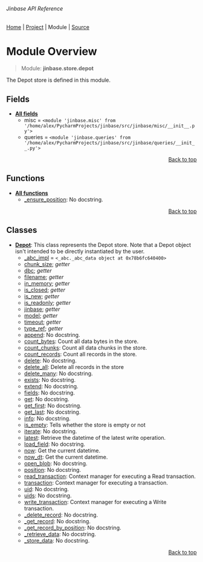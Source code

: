 ###### Jinbase API Reference
[Home](/docs/api/README.md) | [Project](/README.md) | Module | [Source](/src/jinbase/store/depot.py)

# Module Overview
> Module: **jinbase.store.depot**

The Depot store is defined in this module.

## Fields
- [**All fields**](/docs/api/modules/jinbase/store/depot/fields.md)
    - misc = `<module 'jinbase.misc' from '/home/alex/PycharmProjects/jinbase/src/jinbase/misc/__init__.py'>`
    - queries = `<module 'jinbase.queries' from '/home/alex/PycharmProjects/jinbase/src/jinbase/queries/__init__.py'>`

<p align="right"><a href="#jinbase-api-reference">Back to top</a></p>

## Functions
- [**All functions**](/docs/api/modules/jinbase/store/depot/funcs.md)
    - [\_ensure\_position](/docs/api/modules/jinbase/store/depot/funcs.md#_ensure_position): No docstring.

<p align="right"><a href="#jinbase-api-reference">Back to top</a></p>

## Classes
- [**Depot**](/docs/api/modules/jinbase/store/depot/class-Depot.md): This class represents the Depot store. Note that a Depot object isn't intended to be directly instantiated by the user.
    - [\_abc\_impl](/docs/api/modules/jinbase/store/depot/class-Depot.md#fields-table) = `<_abc._abc_data object at 0x78b6fc640400>`
    - [chunk\_size](/docs/api/modules/jinbase/store/depot/class-Depot.md#properties-table); _getter_
    - [dbc](/docs/api/modules/jinbase/store/depot/class-Depot.md#properties-table); _getter_
    - [filename](/docs/api/modules/jinbase/store/depot/class-Depot.md#properties-table); _getter_
    - [in\_memory](/docs/api/modules/jinbase/store/depot/class-Depot.md#properties-table); _getter_
    - [is\_closed](/docs/api/modules/jinbase/store/depot/class-Depot.md#properties-table); _getter_
    - [is\_new](/docs/api/modules/jinbase/store/depot/class-Depot.md#properties-table); _getter_
    - [is\_readonly](/docs/api/modules/jinbase/store/depot/class-Depot.md#properties-table); _getter_
    - [jinbase](/docs/api/modules/jinbase/store/depot/class-Depot.md#properties-table); _getter_
    - [model](/docs/api/modules/jinbase/store/depot/class-Depot.md#properties-table); _getter_
    - [timeout](/docs/api/modules/jinbase/store/depot/class-Depot.md#properties-table); _getter_
    - [type\_ref](/docs/api/modules/jinbase/store/depot/class-Depot.md#properties-table); _getter_
    - [append](/docs/api/modules/jinbase/store/depot/class-Depot.md#append): No docstring.
    - [count\_bytes](/docs/api/modules/jinbase/store/depot/class-Depot.md#count_bytes): Count all data bytes in the store.
    - [count\_chunks](/docs/api/modules/jinbase/store/depot/class-Depot.md#count_chunks): Count all data chunks in the store.
    - [count\_records](/docs/api/modules/jinbase/store/depot/class-Depot.md#count_records): Count all records in the store.
    - [delete](/docs/api/modules/jinbase/store/depot/class-Depot.md#delete): No docstring.
    - [delete\_all](/docs/api/modules/jinbase/store/depot/class-Depot.md#delete_all): Delete all records in the store
    - [delete\_many](/docs/api/modules/jinbase/store/depot/class-Depot.md#delete_many): No docstring.
    - [exists](/docs/api/modules/jinbase/store/depot/class-Depot.md#exists): No docstring.
    - [extend](/docs/api/modules/jinbase/store/depot/class-Depot.md#extend): No docstring.
    - [fields](/docs/api/modules/jinbase/store/depot/class-Depot.md#fields): No docstring.
    - [get](/docs/api/modules/jinbase/store/depot/class-Depot.md#get): No docstring.
    - [get\_first](/docs/api/modules/jinbase/store/depot/class-Depot.md#get_first): No docstring.
    - [get\_last](/docs/api/modules/jinbase/store/depot/class-Depot.md#get_last): No docstring.
    - [info](/docs/api/modules/jinbase/store/depot/class-Depot.md#info): No docstring.
    - [is\_empty](/docs/api/modules/jinbase/store/depot/class-Depot.md#is_empty): Tells whether the store is empty or not
    - [iterate](/docs/api/modules/jinbase/store/depot/class-Depot.md#iterate): No docstring.
    - [latest](/docs/api/modules/jinbase/store/depot/class-Depot.md#latest): Retrieve the datetime of the latest write operation.
    - [load\_field](/docs/api/modules/jinbase/store/depot/class-Depot.md#load_field): No docstring.
    - [now](/docs/api/modules/jinbase/store/depot/class-Depot.md#now): Get the current datetime.
    - [now\_dt](/docs/api/modules/jinbase/store/depot/class-Depot.md#now_dt): Get the current datetime.
    - [open\_blob](/docs/api/modules/jinbase/store/depot/class-Depot.md#open_blob): No docstring.
    - [position](/docs/api/modules/jinbase/store/depot/class-Depot.md#position): No docstring.
    - [read\_transaction](/docs/api/modules/jinbase/store/depot/class-Depot.md#read_transaction): Context manager for executing a Read transaction.
    - [transaction](/docs/api/modules/jinbase/store/depot/class-Depot.md#transaction): Context manager for executing a transaction.
    - [uid](/docs/api/modules/jinbase/store/depot/class-Depot.md#uid): No docstring.
    - [uids](/docs/api/modules/jinbase/store/depot/class-Depot.md#uids): No docstring.
    - [write\_transaction](/docs/api/modules/jinbase/store/depot/class-Depot.md#write_transaction): Context manager for executing a Write transaction.
    - [\_delete\_record](/docs/api/modules/jinbase/store/depot/class-Depot.md#_delete_record): No docstring.
    - [\_get\_record](/docs/api/modules/jinbase/store/depot/class-Depot.md#_get_record): No docstring.
    - [\_get\_record\_by\_position](/docs/api/modules/jinbase/store/depot/class-Depot.md#_get_record_by_position): No docstring.
    - [\_retrieve\_data](/docs/api/modules/jinbase/store/depot/class-Depot.md#_retrieve_data): No docstring.
    - [\_store\_data](/docs/api/modules/jinbase/store/depot/class-Depot.md#_store_data): No docstring.

<p align="right"><a href="#jinbase-api-reference">Back to top</a></p>
